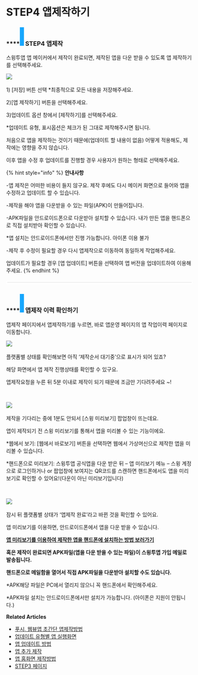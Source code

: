 # STEP4 앱제작하기

### ****![](<../../../.gitbook/assets/image (2).png>) **STEP4 앱제작**

스윙투앱 앱 메이커에서 제작이 완료되면,  제작된 앱을 다운 받을 수 있도록 앱 제작하기를 선택해주세요.

![](https://wp.swing2app.co.kr/wp-content/uploads/2022/07/%EC%95%B1%EC%A0%9C%EC%9E%91%ED%95%98%EA%B8%B0.png)

1\) \[저장] 버튼 선택  \*최종적으로 모든 내용을 저장해주세요.&#x20;

2\)\[앱 제작하기] 버튼을 선택해주세요.

3\)업데이트 옵션 창에서 \[제작하기]를 선택해주세요.

\*업데이트 유형, 표시옵션은 체크가 된 그대로 제작해주시면 됩니다.

처음으로 앱을 제작하는 것이기 때문에(업데이트 할 내용이 없음) 어떻게 적용해도, 제작에는 영향을 주지 않습니다.

이후 앱을 수정 후 업데이트를 진행할 경우 사용자가 원하는 형태로 선택해주세요.

{% hint style="info" %}
**안내사항**

\-앱 제작은 어떠한 비용이 들지 않구요. 제작 후에도 다시 메이커 화면으로 들어와 앱을 수정하고 업데이트 할 수 있습니다.

\-제작을 해야 앱을 다운받을 수 있는 파일(APK)이 만들어집니다.

\-APK파일을 안드로이드폰으로 다운받아 설치할 수 있습니다.  내가 만든 앱을 핸드폰으로 직접 설치받아 확인할 수 있습니다.

\*앱 설치는 안드로이드폰에서만 진행 가능합니다. 아이폰 이용 불가

\-제작 후 수정이 필요할 경우 다시 앱제작으로 이동하여 동일하게 작업해주세요.

업데이트가 필요할 경우 \[앱 업데이트] 버튼을 선택하여 앱 버전을 업데이트하여 이용해주세요.
{% endhint %}

![](../../../.gitbook/assets/수평성.PNG)

### ****![](<../../../.gitbook/assets/image (2).png>) **앱제작 이력 확인하기**

앱제작 페이지에서 앱제작하기를 누르면, 바로 앱운영 페이지의 앱 작업이력 페이지로 이동합니다.&#x20;

![](https://wp.swing2app.co.kr/wp-content/uploads/2022/06/%EC%95%B1%EC%A0%9C%EC%9E%91%EC%99%84%EB%A3%8C\_%EC%A7%84%ED%96%89%EC%83%81%ED%83%9C1.png)

플랫폼별 상태를 확인해보면 아직 ‘제작순서 대기중’으로 표시가 되어 있죠?

해당 화면에서 앱 제작 진행상태를 확인할 수 있구요.

앱제작요청을 누른 뒤 5분 이내로 제작이 되기 때문에 조금만 기다려주세요 \~!

​

![](https://wp.swing2app.co.kr/wp-content/uploads/2022/06/%EC%95%B1%EC%A0%9C%EC%9E%91%EC%99%84%EB%A3%8C\_%EC%A7%84%ED%96%89%EC%83%81%ED%83%9C2.png)

제작을 기다리는 중에 1분도 안되서 \[스윙 미리보기] 팝업창이 뜨는데요.

앱이 제작되기 전 스윙 미리보기를 통해서 앱을 미리볼 수 있는 기능이에요.

\*웹에서 보기: \[웹에서 바로보기] 버튼을 선택하면 웹에서 가상머신으로 제작한 앱을 미리볼 수 있습니다.

\*핸드폰으로 미리보기: 스윙투앱 공식앱을 다운 받은 뒤 – 앱 미리보기 메뉴 – 스윙 계정으로 로그인하거나 or 팝업창에 보여지는 QR코드를 스캔하면 핸드폰에서도 앱을 미리보기로 확인할 수 있어요!(다운이 아닌 미리보기입니다)

​

![](https://wp.swing2app.co.kr/wp-content/uploads/2022/06/%EC%95%B1%EC%A0%9C%EC%9E%91%EC%99%84%EB%A3%8C\_%EC%A7%84%ED%96%89%EC%83%81%ED%83%9C3.png)

잠시 뒤 플랫폼별 상태가 ‘앱제작 완료’라고 바뀐 것을 확인할 수 있어요.

앱 미리보기를 이용하면, 안드로이드폰에서 앱을 다운 받을 수 있습니다.

****[**앱 미리보기를 이용하여 제작한 앱을 핸드폰에 설치하는 방법 보러가기**](../../swingpreview.md)****

**혹은 제작이 완료되면 APK파일(앱을 다운 받을 수 있는 파일)이 스윙투앱 가입 메일로 발송됩니다.**

**핸드폰으로 메일함을 열어서 직접 APK파일을 다운받아 설치할 수도 있습니다.**

\*APK해당 파일은 PC에서 열리지 않으니 꼭 핸드폰에서 확인해주세요.

\*APK파일 설치는 안드로이드폰에서만 설치가 가능합니다. (아이폰은 지원이 안됩니다.)



**Related Articles**

* [푸시, 웹뷰앱 초간단 앱제작방법](https://wp.swing2app.co.kr/documentation/v3manual/push-webview/)
* [업데이트 유형별 앱 실행화면](https://wp.swing2app.co.kr/documentation/v3manual/update-type/)
* [앱 업데이트 방법](https://wp.swing2app.co.kr/documentation/v3manual/app-update/)
* [앱 추가 제작](https://wp.swing2app.co.kr/documentation/v3manual/app-add/)
* [앱 홈화면 제작방법](https://wp.swing2app.co.kr/documentation/v3manual/home/)
* [STEP3 페이지](https://wp.swing2app.co.kr/documentation/v3manual/step3-page/)
